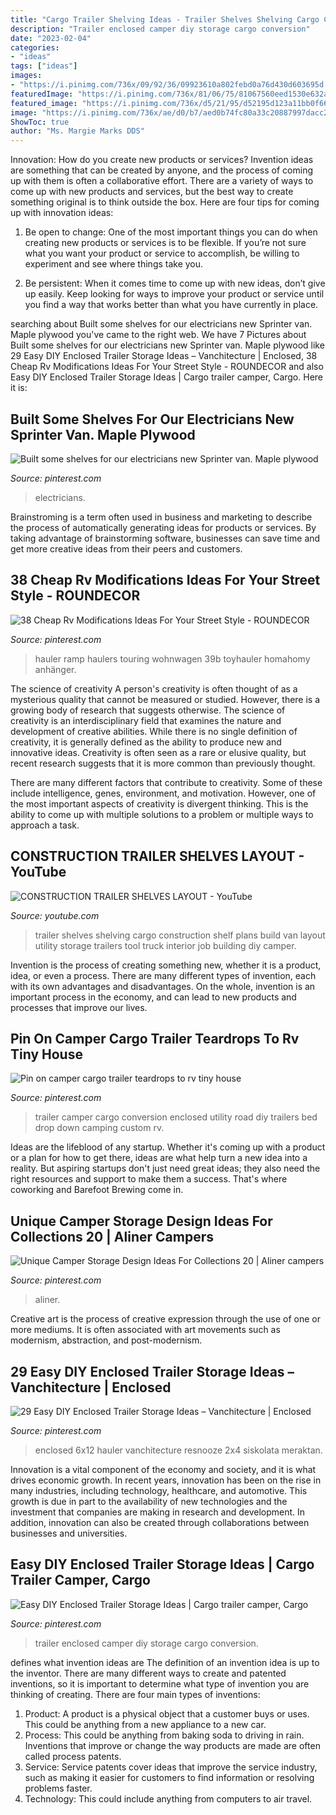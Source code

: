 ```yaml
---
title: "Cargo Trailer Shelving Ideas - Trailer Shelves Shelving Cargo Construction Shelf Plans Build Van Layout Utility Storage Trailers Tool Truck Interior Job Building Diy Camper"
description: "Trailer enclosed camper diy storage cargo conversion"
date: "2023-02-04"
categories:
- "ideas"
tags: ["ideas"]
images:
- "https://i.pinimg.com/736x/09/92/36/09923610a802febd0a76d430d603695d.jpg"
featuredImage: "https://i.pinimg.com/736x/81/06/75/81067560eed1530e632a699397fd9749.jpg"
featured_image: "https://i.pinimg.com/736x/d5/21/95/d52195d123a11bb0f66429865b0f57f5.jpg"
image: "https://i.pinimg.com/736x/ae/d0/b7/aed0b74fc80a33c20887997dacc26abd.jpg"
ShowToc: true
author: "Ms. Margie Marks DDS"
---
```



Innovation: How do you create new products or services?
Invention ideas are something that can be created by anyone, and the process of coming up with them is often a collaborative effort. There are a variety of ways to come up with new products and services, but the best way to create something original is to think outside the box. Here are four tips for coming up with innovation ideas:
1. Be open to change: One of the most important things you can do when creating new products or services is to be flexible. If you’re not sure what you want your product or service to accomplish, be willing to experiment and see where things take you.

2. Be persistent: When it comes time to come up with new ideas, don’t give up easily. Keep looking for ways to improve your product or service until you find a way that works better than what you have currently in place.

	

		
searching about Built some shelves for our electricians new Sprinter van. Maple plywood you've came to the right web. We have 7 Pictures about Built some shelves for our electricians new Sprinter van. Maple plywood like 29 Easy DIY Enclosed Trailer Storage Ideas – Vanchitecture | Enclosed, 38 Cheap Rv Modifications Ideas For Your Street Style - ROUNDECOR and also Easy DIY Enclosed Trailer Storage Ideas | Cargo trailer camper, Cargo. Here it is:
		
    
## Built Some Shelves For Our Electricians New Sprinter Van. Maple Plywood

<img loading=lazy src="https://i.pinimg.com/736x/63/eb/01/63eb01ffe9ab94904526857d039bddd5.jpg" onerror="this.onerror=null;this.src='https://tse3.mm.bing.net/th?id=OIP.wDMJ9QduB15Zqe5APuXzxAHaJ3&amp;pid=15.1';" alt="Built some shelves for our electricians new Sprinter van. Maple plywood">

_Source: pinterest.com_

>electricians. 

	

Brainstroming is a term often used in business and marketing to describe the process of automatically generating ideas for products or services. By taking advantage of brainstorming software, businesses can save time and get more creative ideas from their peers and customers.

    
## 38 Cheap Rv Modifications Ideas For Your Street Style - ROUNDECOR

<img loading=lazy src="https://i.pinimg.com/736x/81/06/75/81067560eed1530e632a699397fd9749.jpg" onerror="this.onerror=null;this.src='https://tse2.mm.bing.net/th?id=OIP.9vpLawJQ9Gs005bPaZ2lYwHaFt&amp;pid=15.1';" alt="38 Cheap Rv Modifications Ideas For Your Street Style - ROUNDECOR">

_Source: pinterest.com_

>hauler ramp haulers touring wohnwagen 39b toyhauler homahomy anhänger. 

	

The science of creativity
A person's creativity is often thought of as a mysterious quality that cannot be measured or studied. However, there is a growing body of research that suggests otherwise. The science of creativity is an interdisciplinary field that examines the nature and development of creative abilities.
While there is no single definition of creativity, it is generally defined as the ability to produce new and innovative ideas. Creativity is often seen as a rare or elusive quality, but recent research suggests that it is more common than previously thought.

There are many different factors that contribute to creativity. Some of these include intelligence, genes, environment, and motivation. However, one of the most important aspects of creativity is divergent thinking. This is the ability to come up with multiple solutions to a problem or multiple ways to approach a task.

    
## CONSTRUCTION TRAILER SHELVES LAYOUT - YouTube

<img loading=lazy src="https://i.ytimg.com/vi/_rBdrhJZQqY/maxresdefault.jpg" onerror="this.onerror=null;this.src='https://tse3.mm.bing.net/th?id=OIP.u-YyrcaODro5QdT9t88iIgHaEK&amp;pid=15.1';" alt="CONSTRUCTION TRAILER SHELVES LAYOUT - YouTube">

_Source: youtube.com_

>trailer shelves shelving cargo construction shelf plans build van layout utility storage trailers tool truck interior job building diy camper. 

	

Invention is the process of creating something new, whether it is a product, idea, or even a process. There are many different types of invention, each with its own advantages and disadvantages. On the whole, invention is an important process in the economy, and can lead to new products and processes that improve our lives.

    
## Pin On Camper Cargo Trailer Teardrops To Rv Tiny House

<img loading=lazy src="https://i.pinimg.com/736x/09/92/36/09923610a802febd0a76d430d603695d.jpg" onerror="this.onerror=null;this.src='https://tse4.mm.bing.net/th?id=OIP.IGY2XwOChx1hDiiPln-BuQHaJ3&amp;pid=15.1';" alt="Pin on camper cargo trailer teardrops to rv tiny house">

_Source: pinterest.com_

>trailer camper cargo conversion enclosed utility road diy trailers bed drop down camping custom rv. 

	

Ideas are the lifeblood of any startup. Whether it's coming up with a product or a plan for how to get there, ideas are what help turn a new idea into a reality. But aspiring startups don't just need great ideas; they also need the right resources and support to make them a success. That's where coworking and Barefoot Brewing come in.

    
## Unique Camper Storage Design Ideas For Collections 20 | Aliner Campers

<img loading=lazy src="https://i.pinimg.com/736x/ae/d0/b7/aed0b74fc80a33c20887997dacc26abd.jpg" onerror="this.onerror=null;this.src='https://tse2.mm.bing.net/th?id=OIP.YwIFPNW9F3mH9Vgw4yOGoAHaJ3&amp;pid=15.1';" alt="Unique Camper Storage Design Ideas For Collections 20 | Aliner campers">

_Source: pinterest.com_

>aliner. 

	

Creative art is the process of creative expression through the use of one or more mediums. It is often associated with art movements such as modernism, abstraction, and post-modernism.

    
## 29 Easy DIY Enclosed Trailer Storage Ideas – Vanchitecture | Enclosed

<img loading=lazy src="https://i.pinimg.com/736x/d5/21/95/d52195d123a11bb0f66429865b0f57f5.jpg" onerror="this.onerror=null;this.src='https://tse4.mm.bing.net/th?id=OIP.EhQszeTDS3hAShitrrp0dAHaJ5&amp;pid=15.1';" alt="29 Easy DIY Enclosed Trailer Storage Ideas – Vanchitecture | Enclosed">

_Source: pinterest.com_

>enclosed 6x12 hauler vanchitecture resnooze 2x4 siskolata meraktan. 

	

Innovation is a vital component of the economy and society, and it is what drives economic growth. In recent years, innovation has been on the rise in many industries, including technology, healthcare, and automotive. This growth is due in part to the availability of new technologies and the investment that companies are making in research and development. In addition, innovation can also be created through collaborations between businesses and universities.

    
## Easy DIY Enclosed Trailer Storage Ideas | Cargo Trailer Camper, Cargo

<img loading=lazy src="https://i.pinimg.com/736x/e7/ba/eb/e7baeb9efbf807efd6ad602bb3cddb26.jpg" onerror="this.onerror=null;this.src='https://tse1.mm.bing.net/th?id=OIP.28oJT0f9xuszgZNPRlNoEgHaJ3&amp;pid=15.1';" alt="Easy DIY Enclosed Trailer Storage Ideas | Cargo trailer camper, Cargo">

_Source: pinterest.com_

>trailer enclosed camper diy storage cargo conversion. 

	

defines what invention ideas are
The definition of an invention idea is up to the inventor. 
There are many different ways to create and patented inventions, so it is important to determine what type of invention you are thinking of creating. There are four main types of inventions: 
1) Product: A product is a physical object that a customer buys or uses. This could be anything from a new appliance to a new car. 
2) Process: This could be anything from baking soda to driving in rain. Inventions that improve or change the way products are made are often called process patents. 
3) Service: Service patents cover ideas that improve the service industry, such as making it easier for customers to find information or resolving problems faster. 
4) Technology: This could include anything from computers to air travel.

